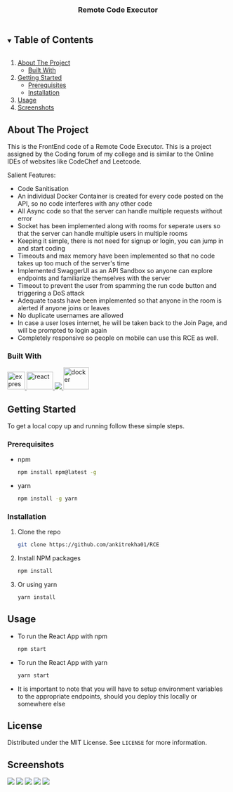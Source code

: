 <p align="center">
  <a href="https://github.com/ankitrekha01/RCE">
  </a>

  <h3 align="center">Remote Code Executor</h3>
</p>

<!-- TABLE OF CONTENTS -->
<details open="open">
  <summary><h2 style="display: inline-block">Table of Contents</h2></summary>
  <ol>
    <li>
      <a href="#about-the-project">About The Project</a>
      <ul>
        <li><a href="#built-with">Built With</a></li>
      </ul>
    </li>
    <li>
      <a href="#getting-started">Getting Started</a>
      <ul>
        <li><a href="#prerequisites">Prerequisites</a></li>
        <li><a href="#installation">Installation</a></li>
      </ul>
    </li>
    <li><a href="#usage">Usage</a></li>
    <li><a href="#screenshots">Screenshots</a></li>
  </ol>
</details>

<!-- ABOUT THE PROJECT -->

## About The Project

This is the FrontEnd code of a Remote Code Executor. This is a project assigned by the Coding forum of my college and is similar to the Online IDEs of websites like CodeChef and Leetcode.

Salient Features:

- Code Sanitisation
- An individual Docker Container is created for every code posted on the API, so no code interferes with any other code
- All Async code so that the server can handle multiple requests without error
- Socket has been implemented along with rooms for seperate users so that the server can handle multiple users in multiple rooms
- Keeping it simple, there is not need for signup or login, you can jump in and start coding
- Timeouts and max memory have been implemented so that no code takes up too much of the server's time
- Implemented SwaggerUI as an API Sandbox so anyone can explore endpoints and familiarize themselves with the server
- Timeout to prevent the user from spamming the run code button and triggering a DoS attack
- Adequate toasts have been implemented so that anyone in the room is alerted if anyone joins or leaves
- No duplicate usernames are allowed
- In case a user loses internet, he will be taken back to the Join Page, and will be prompted to login again
- Completely responsive so people on mobile can use this RCE as well.

### Built With

<a href="https://expressjs.com" target="_blank"> <img src="https://www.vectorlogo.zone/logos/expressjs/expressjs-ar21.svg" alt="express" height="40"/> </a><a href="https://reactjs.org/" target="_blank"> <img src="https://upload.wikimedia.org/wikipedia/commons/a/a7/React-icon.svg" alt="react" width="60" height="40"/> </a><a href="https://nodejs.org" target="_blank"> <img src="https://img.icons8.com/color/48/000000/nodejs.png"/> </a>
<a href="https://www.docker.com/" target="_blank"> <img src="https://www.docker.com/sites/default/files/d8/styles/role_icon/public/2019-07/Moby-logo.png?itok=sYH_JEaJ" alt="docker" width="58" height="50"/> </a> 

<!-- GETTING STARTED -->

## Getting Started

To get a local copy up and running follow these simple steps.

### Prerequisites

- npm
  ```sh
  npm install npm@latest -g
  ```
- yarn
  ```sh
  npm install -g yarn
  ```

### Installation
1. Clone the repo
   ```sh
   git clone https://github.com/ankitrekha01/RCE
   ```
2. Install NPM packages
   ```sh
   npm install
   ```
3. Or using yarn
   ```sh
   yarn install
   ```
<!-- USAGE EXAMPLES -->

## Usage

- To run the React App with npm
  ```sh
  npm start
  ```
- To run the React App with yarn
  ```sh
  yarn start
  ```
- It is important to note that you will have to setup environment variables to the appropriate endpoints, should you deploy this locally or somewhere else



## License

Distributed under the MIT License. See `LICENSE` for more information.

<!-- CONTACT -->


## Screenshots
<img src="https://i.imgur.com/FOKwshQ.png"></img>
<img src="https://i.imgur.com/lb6Mcjx.png"></img>
<img src="https://i.imgur.com/npnqlZb.png"></img>
<img src="https://i.imgur.com/QxxhIju.png"></img>
<img src="https://i.imgur.com/OtICDoU.png"></img>
